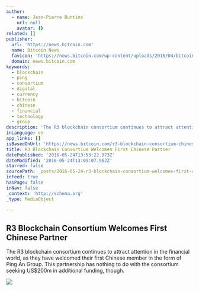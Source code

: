 ```yaml
---
author:
  - name: Jean-Pierre Buntinx
    url: null
    avatar: {}
related: []
publisher:
  url: 'https://news.bitcoin.com'
  name: Bitcoin News
  favicon: 'https://news.bitcoin.com/wp-content/uploads/2016/04/bitcoin_fav.png'
  domain: news.bitcoin.com
keywords:
  - blockchain
  - ping
  - consortium
  - digital
  - currency
  - bitcoin
  - chinese
  - financial
  - technology
  - group
description: 'The R3 blockchain consortium continues to attract attention in the financial world, as they have welcomed their first Chinese member in the form of Ping An Group. This partnership has nothing to do with the consortium seeking US$200m in additional funding, though.'
inLanguage: en
app_links: []
isBasedOnUrl: 'https://news.bitcoin.com/r3-blockchain-consortium-chinese-partner/'
title: R3 Blockchain Consortium Welcomes First Chinese Partner
datePublished: '2016-05-24T13:53:22.973Z'
dateModified: '2016-05-24T13:09:07.962Z'
starred: false
sourcePath: _posts/2016-05-24-r3-blockchain-consortium-welcomes-first-chinese-partner.md
inFeed: true
hasPage: false
inNav: false
_context: 'http://schema.org'
_type: MediaObject

---
```

<article style=""><h1>R3 Blockchain Consortium Welcomes First Chinese Partner</h1><p>The R3 blockchain consortium continues to attract attention in the financial world, as they have welcomed their first Chinese member in the form of Ping An Group. This partnership has nothing to do with the consortium seeking US$200m in additional funding, though.</p><img src="https://news.bitcoin.com/wp-content/uploads/2016/05/shutterstock_345349079.jpg" /></article>